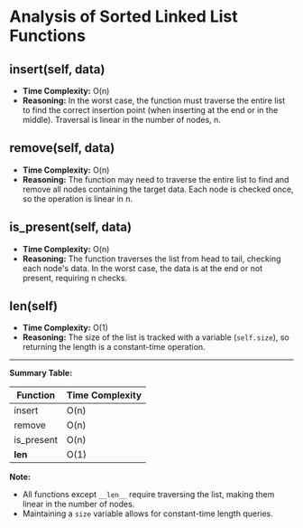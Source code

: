 # Analysis of Sorted Linked List Functions

## insert(self, data)
- **Time Complexity:** O(n)
- **Reasoning:** In the worst case, the function must traverse the entire list to find the correct insertion point (when inserting at the end or in the middle). Traversal is linear in the number of nodes, n.

## remove(self, data)
- **Time Complexity:** O(n)
- **Reasoning:** The function may need to traverse the entire list to find and remove all nodes containing the target data. Each node is checked once, so the operation is linear in n.

## is_present(self, data)
- **Time Complexity:** O(n)
- **Reasoning:** The function traverses the list from head to tail, checking each node's data. In the worst case, the data is at the end or not present, requiring n checks.

## __len__(self)
- **Time Complexity:** O(1)
- **Reasoning:** The size of the list is tracked with a variable (`self.size`), so returning the length is a constant-time operation.

---

**Summary Table:**

| Function         | Time Complexity |
|------------------|----------------|
| insert           | O(n)           |
| remove           | O(n)           |
| is_present       | O(n)           |
| __len__          | O(1)           |

**Note:**
- All functions except `__len__` require traversing the list, making them linear in the number of nodes.
- Maintaining a `size` variable allows for constant-time length queries. 